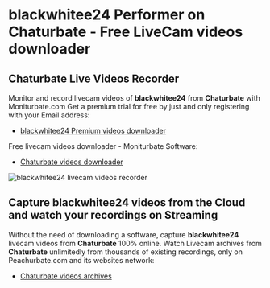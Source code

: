 # blackwhitee24 Performer on Chaturbate - Free LiveCam videos downloader

## Chaturbate Live Videos Recorder

Monitor and record livecam videos of **blackwhitee24** from **Chaturbate** with Moniturbate.com
Get a premium trial for free by just and only registering with your Email address:
* [blackwhitee24 Premium videos downloader](https://moniturbate.com/request-demo-licence-key.html)

Free livecam videos downloader - Moniturbate Software:
* [Chaturbate videos downloader](https://moniturbate.com/moniturbate-download-software.html)

![blackwhitee24 livecam videos recorder](https://peachurnet.com/templates/moniturbate-software.png)


## Capture blackwhitee24 videos from the Cloud and watch your recordings on Streaming

Without the need of downloading a software, capture **blackwhitee24** livecam videos from **Chaturbate** 100% online.
Watch Livecam archives from **Chaturbate** unlimitedly from thousands of existing recordings, only on Peachurbate.com and its websites network:
* [Chaturbate videos archives](https://peachurnet.com/)